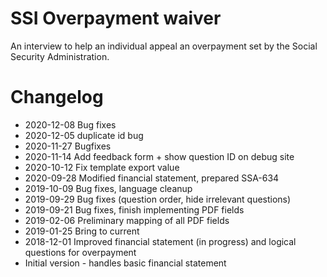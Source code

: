 # SSI Overpayment waiver

An interview to help an individual appeal an overpayment set by the Social
Security Administration.

# Changelog
* 2020-12-08 Bug fixes
* 2020-12-05 duplicate id bug
* 2020-11-27 Bugfixes
* 2020-11-14 Add feedback form + show question ID on debug site
* 2020-10-12 Fix template export value
* 2020-09-28 Modified financial statement, prepared SSA-634
* 2019-10-09 Bug fixes, language cleanup
* 2019-09-29 Bug fixes (question order, hide irrelevant questions)
* 2019-09-21 Bug fixes, finish implementing PDF fields
* 2019-02-06 Preliminary mapping of all PDF fields
* 2019-01-25 Bring to current
* 2018-12-01 Improved financial statement (in progress) and logical questions for overpayment
* Initial version - handles basic financial statement